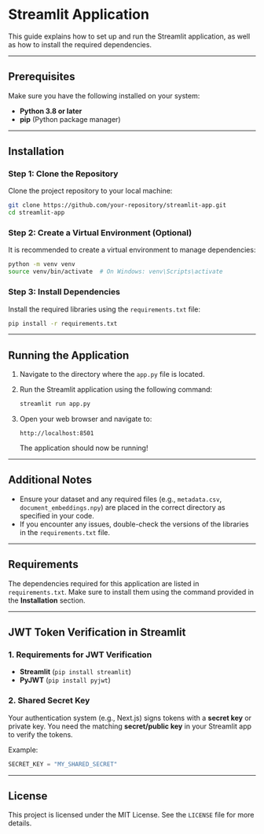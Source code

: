 # Streamlit Application

This guide explains how to set up and run the Streamlit application, as well as how to install the required dependencies.

---

## Prerequisites

Make sure you have the following installed on your system:

- **Python 3.8 or later**
- **pip** (Python package manager)

---

## Installation

### Step 1: Clone the Repository

Clone the project repository to your local machine:

```bash
git clone https://github.com/your-repository/streamlit-app.git
cd streamlit-app
```

### Step 2: Create a Virtual Environment (Optional)

It is recommended to create a virtual environment to manage dependencies:

```bash
python -m venv venv
source venv/bin/activate  # On Windows: venv\Scripts\activate
```

### Step 3: Install Dependencies

Install the required libraries using the `requirements.txt` file:

```bash
pip install -r requirements.txt
```

---

## Running the Application

1. Navigate to the directory where the `app.py` file is located.

2. Run the Streamlit application using the following command:

   ```bash
   streamlit run app.py
   ```

3. Open your web browser and navigate to:

   ```
   http://localhost:8501
   ```

   The application should now be running!

---

## Additional Notes

- Ensure your dataset and any required files (e.g., `metadata.csv`, `document_embeddings.npy`) are placed in the correct directory as specified in your code.
- If you encounter any issues, double-check the versions of the libraries in the `requirements.txt` file.

---

## Requirements

The dependencies required for this application are listed in `requirements.txt`. Make sure to install them using the command provided in the **Installation** section.

---

## JWT Token Verification in Streamlit

### 1. Requirements for JWT Verification

- **Streamlit** (`pip install streamlit`)
- **PyJWT** (`pip install pyjwt`)

### 2. Shared Secret Key

Your authentication system (e.g., Next.js) signs tokens with a **secret key** or private key. You need the matching **secret/public key** in your Streamlit app to verify the tokens.

Example:

```python
SECRET_KEY = "MY_SHARED_SECRET"
```

---

## License

This project is licensed under the MIT License. See the `LICENSE` file for more details.
